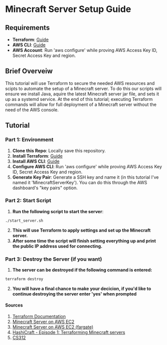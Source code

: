 # Minecraft Server Setup Guide

## Requirements
- **Terraform**: [Guide](https://developer.hashicorp.com/terraform/tutorials/aws-get-started/install-cli)
- **AWS CLI**: [Guide](https://docs.aws.amazon.com/cli/latest/userguide/install-cliv2.html)
- **AWS Account**: Run 'aws configure' while proving AWS Access Key ID, Secret Access Key and region.

## Brief Overveiw
This tutorial will use Terraform to secure the needed AWS resources and scipts to automate the setup of a Minecraft server.
To do this our scripts will ensure we install Java, aquire the latest Minecraft server jar file, and sets it up as a systemd service.
At the end of this tutorial; executing Terraform commands will allow for full deployment of a Minecraft server without the need of the AWS console.

## Tutorial

### Part 1: Environment
1. **Clone this Repo**: Locally save this repository.
2. **Install Terraform**: [Guide](https://developer.hashicorp.com/terraform/tutorials/aws-get-started/install-cli)
3. **Install AWS CLI**: [Guide](https://docs.aws.amazon.com/cli/latest/userguide/install-cliv2.html)
4. **Configure AWS CLI**: Run 'aws configure' while proving AWS Access Key ID, Secret Access Key and region.
5. **Generate Key Pair**: Generate a SSH key and name it (in this tutorial I've named it 'MinecraftServerKey'). You can do this through the AWS dashboard's "key pairs" option.

### Part 2: Start Script
1. **Run the following script to start the server**:
```sh 
./start_server.sh
```
2. **This will use Terraform to apply settings and set up the Minecraft server.**
3. **After some time the script will finish setting everything up and print the public IP address used for connecting.**

### Part 3: Destroy the Server (if you want)
1. **The server can be destroyed if the following command is entered:**
```sh 
terraform destroy
```
2. **You will have a final chance to make your decicion, if you'd like to continue destroying the server enter 'yes' when prompted**

#### Sources
1. [Terraform Documentation](https://registry.terraform.io/providers/hashicorp/aws/latest/docs/resources/)
2. [Minecraft Server on AWS EC2](https://aws.amazon.com/blogs/gametech/setting-up-a-minecraft-java-server-on-amazon-ec2/)
3. [Minecraft Server on AWS EC2 (fargate)](https://github.com/Yris-ops/minecraft-server-aws-ecs-fargate/blob/main/main.tf)
4. [HashiCraft - Episode 1: Terraforming Minecraft servers](https://youtu.be/zL4Xt7CyuDE)
5. [CS312](https://canvas.oregonstate.edu/courses/1958308)
